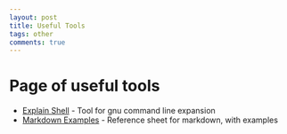 ```yaml
---
layout: post
title: Useful Tools
tags: other
comments: true
---
```


# Page of useful tools

* [Explain Shell](https://explainshell.com/) - Tool for gnu command line expansion
* [Markdown Examples](https://markdown-it.github.io/) - Reference sheet for markdown, with examples